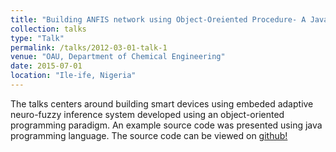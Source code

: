 ```yaml
---
title: "Building ANFIS network using Object-Oreiented Procedure- A Java Example"
collection: talks
type: "Talk"
permalink: /talks/2012-03-01-talk-1
venue: "OAU, Department of Chemical Engineering"
date: 2015-07-01
location: "Ile-ife, Nigeria"
---
```


The talks centers around  building smart devices using embeded adaptive neuro-fuzzy inference system developed using an object-oriented programming paradigm. An example source code was presented using java programming language. The source code can be viewed on [github!](https://github.com/ofspain/anfis/tree/master)
